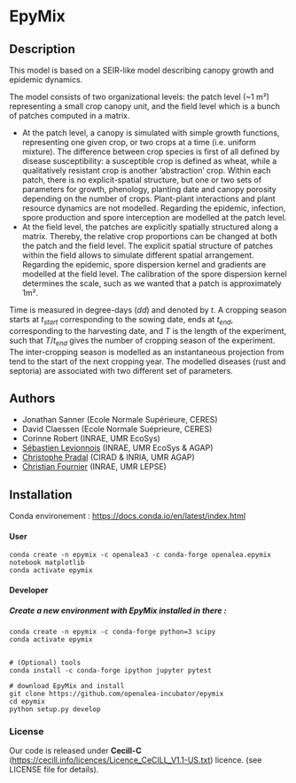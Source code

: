 # EpyMix

## Description

This model is based on a SEIR-like model describing canopy growth and epidemic dynamics. 

The model consists of two organizational levels: the patch level (~1 m²) representing a small crop canopy unit, and the field level which is a bunch of patches computed in a matrix. 
* At the patch level, a canopy is simulated with simple growth functions, representing one given crop, or two crops at a time (i.e. uniform mixture). The difference between crop species is first of all defined by disease susceptibility: a susceptible crop is defined as wheat, while a qualitatively resistant crop is another ‘abstraction’ crop. Within each patch, there is no explicit-spatial structure, but one or two sets of parameters for growth, phenology, planting date and canopy porosity depending on the number of crops. Plant-plant interactions and plant resource dynamics are not modelled. Regarding the epidemic, infection, spore production and spore interception are modelled at the patch level. 
* At the field level, the patches are explicitly spatially structured along a matrix. Thereby, the relative crop proportions can be changed at both the patch and the field level. The explicit spatial structure of patches within the field allows to simulate different spatial arrangement. Regarding the epidemic, spore dispersion kernel and gradients are modelled at the field level. The calibration of the spore dispersion kernel determines the scale, such as we wanted that a patch is approximately 1m². 

Time is measured in degree-days ($dd$) and denoted by $t$. A cropping season starts at $t_{start}$ corresponding to the sowing date, ends at $t_{end}$, corresponding to the harvesting date, and $T$ is the length of the experiment, such that $T/t_{end}$ gives the number of cropping season of the experiment. The inter-cropping season is modelled as an instantaneous projection from tend to the start of the next cropping year. 
The modelled diseases (rust and septoria) are associated with two different set of parameters.

## Authors
- Jonathan Sanner (Ecole Normale Supérieure, CERES)
- David Claessen (Ecole Normale Suéprieure, CERES)
- Corinne Robert (INRAE, UMR EcoSys)
- [Sébastien Levionnois](https://github.com/slevionnois2) (INRAE, UMR EcoSys & AGAP)
- [Christophe Pradal](https://github.com/pradal) (CIRAD & INRIA, UMR AGAP)
- [Christian Fournier](https://github.com/christian34) (INRAE, UMR LEPSE)

## Installation


Conda environement : https://docs.conda.io/en/latest/index.html

#### User

    conda create -n epymix -c openalea3 -c conda-forge openalea.epymix notebook matplotlib
    conda activate epymix

#### Developer

##### Create a new environment with EpyMix installed in there :

    conda create -n epymix -c conda-forge python=3 scipy
    conda activate epymix

	
    # (Optional) tools
    conda install -c conda-forge ipython jupyter pytest
  
    # download EpyMix and install
    git clone https://github.com/openalea-incubator/epymix
    cd epymix
    python setup.py develop


### License

Our code is released under **Cecill-C** (https://cecill.info/licences/Licence_CeCILL_V1.1-US.txt) licence. (see LICENSE file for details).

